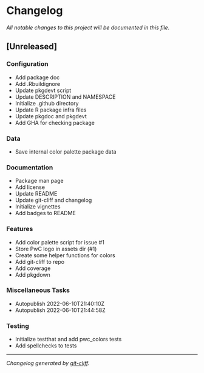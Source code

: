 # Changelog
*All notable changes to this project will be documented in this file.*

## [Unreleased]

### Configuration

- Add package doc
- Add .Rbuildignore
- Update pkgdevt script
- Update DESCRIPTION and NAMESPACE
- Initialize .github directory
- Update R package infra files
- Update pkgdoc and pkgdevt
- Add GHA for checking package

### Data

- Save internal color palette package data

### Documentation

- Package man page
- Add license
- Update README
- Update git-cliff and changelog
- Initialize vignettes
- Add badges to README

### Features

- Add color palette script for issue #1
- Store PwC logo in assets dir (#1)
- Create some helper functions for colors
- Add git-cliff to repo
- Add coverage
- Add pkgdown

### Miscellaneous Tasks

- Autopublish 2022-06-10T21:40:10Z
- Autopublish 2022-06-10T21:44:58Z

### Testing

- Initialize testthat and add pwc_colors tests
- Add spellchecks to tests

***
*Changelog generated by [git-cliff](https://github.com/orhun/git-cliff).*
